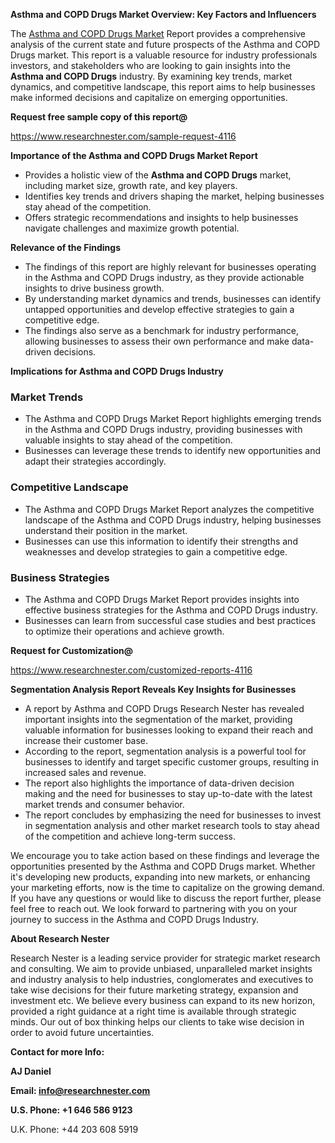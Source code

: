 ﻿<a name="_hlk168498031"></a><a name="_hlk168570615"></a>**Asthma and COPD Drugs Market Overview: Key Factors and Influencers**

The [Asthma and COPD Drugs Market](https://www.researchnester.com/reports/asthma-and-copd-drugs-market/4116) Report provides a comprehensive analysis of the current state and future prospects of the Asthma and COPD Drugs market. This report is a valuable resource for industry professionals investors, and stakeholders who are looking to gain insights into the **Asthma and COPD Drugs** industry. By examining key trends, market dynamics, and competitive landscape, this report aims to help businesses make informed decisions and capitalize on emerging opportunities.

**Request free sample copy of this report@**

<https://www.researchnester.com/sample-request-4116> 

**Importance of the Asthma and COPD Drugs Market Report**

- Provides a holistic view of the **Asthma and COPD Drugs** market, including market size, growth rate, and key players.
- Identifies key trends and drivers shaping the market, helping businesses stay ahead of the competition.
- Offers strategic recommendations and insights to help businesses navigate challenges and maximize growth potential.

**Relevance of the Findings**

- The findings of this report are highly relevant for businesses operating in the Asthma and COPD Drugs industry, as they provide actionable insights to drive business growth.
- By understanding market dynamics and trends, businesses can identify untapped opportunities and develop effective strategies to gain a competitive edge.
- The findings also serve as a benchmark for industry performance, allowing businesses to assess their own performance and make data-driven decisions.

**Implications for Asthma and COPD Drugs Industry**
### **Market Trends**
- The Asthma and COPD Drugs Market Report highlights emerging trends in the Asthma and COPD Drugs industry, providing businesses with valuable insights to stay ahead of the competition.
- Businesses can leverage these trends to identify new opportunities and adapt their strategies accordingly.
### **Competitive Landscape**
- The Asthma and COPD Drugs Market Report analyzes the competitive landscape of the Asthma and COPD Drugs industry, helping businesses understand their position in the market.
- Businesses can use this information to identify their strengths and weaknesses and develop strategies to gain a competitive edge.
### **Business Strategies**
- The Asthma and COPD Drugs Market Report provides insights into effective business strategies for the Asthma and COPD Drugs industry.
- Businesses can learn from successful case studies and best practices to optimize their operations and achieve growth.

**Request for Customization@**

<https://www.researchnester.com/customized-reports-4116> 

**Segmentation Analysis Report Reveals Key Insights for Businesses**

- A report by Asthma and COPD Drugs Research Nester has revealed important insights into the segmentation of the market, providing valuable information for businesses looking to expand their reach and increase their customer base.
- According to the report, segmentation analysis is a powerful tool for businesses to identify and target specific customer groups, resulting in increased sales and revenue.
- The report also highlights the importance of data-driven decision making and the need for businesses to stay up-to-date with the latest market trends and consumer behavior.
- The report concludes by emphasizing the need for businesses to invest in segmentation analysis and other market research tools to stay ahead of the competition and achieve long-term success.

We encourage you to take action based on these findings and leverage the opportunities presented by the Asthma and COPD Drugs market. Whether it's developing new products, expanding into new markets, or enhancing your marketing efforts, now is the time to capitalize on the growing demand. If you have any questions or would like to discuss the report further, please feel free to reach out. We look forward to partnering with you on your journey to success in the Asthma and COPD Drugs Industry.

**About Research Nester**

Research Nester is a leading service provider for strategic market research and consulting. We aim to provide unbiased, unparalleled market insights and industry analysis to help industries, conglomerates and executives to take wise decisions for their future marketing strategy, expansion and investment etc. We believe every business can expand to its new horizon, provided a right guidance at a right time is available through strategic minds. Our out of box thinking helps our clients to take wise decision in order to avoid future uncertainties.

**Contact for more Info:**

**AJ Daniel**

**Email: info@researchnester.com**

**U.S. Phone: +1 646 586 9123**

U.K. Phone: +44 203 608 5919



